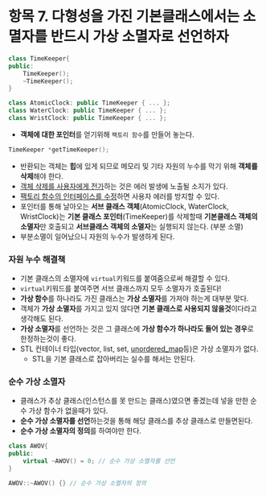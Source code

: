 # 항목 7. 다형성을 가진 기본클래스에서는 소멸자를 반드시 가상 소멸자로 선언하자
```cpp
class TimeKeeper{
public:
    TimeKeeper();
    ~TimeKeeper();    
}

class AtomicClock: public TimeKeeper { ... };
class WaterClock: public TimeKeeper { ... };
class WristClock: public TimeKeeper { ... };
```

- **객체에 대한 포인터**를 얻기위해 `팩토리 함수`를 만들어 놓는다.
```cpp
TimeKeeper *getTimeKeeper();
```
- 반환되는 객체는 **힙**에 있게 되므로 메모리 및 기타 자원의 누수를 막기 위해 **객체를 삭제**해야 한다.
- [객체 삭제를 사용자에게 전가](/Chapter3/Item13.md)하는 것은 에러 발생에 노출될 소지가 있다.
- [팩토리 함수의 인터페이스를 수정](/Chapter4/Item18.md)하면 사용자 에러를 방지할 수 있다.
- 포인터를 통해 날아오는 **서브 클래스 객체**(AtomicClock, WaterClock, WristClock)는 **기본 클래스 포인터**(TimeKeeper)를 삭제할때 **기본클래스 객체의 소멸자**만 호출되고 **서브클래스 객체의 소멸자**는 실행되지 않는다. (부분 소멸)
- 부분소멸이 일어났으니 자원의 누수가 발생하게 된다.

### 자원 누수 해결책
- 기본 클래스의 소멸자에 `virtual`키워드를 붙여줌으로써 해결할 수 있다.
- `virtual`키워드를 붙여주면 서브 클래스까지 모두 소멸자가 호출된다!
- **가상 함수**를 하나라도 가진 클래스는 **가상 소멸자**를 가져야 하는게 대부분 맞다.
- 객체가 **가상 소멸자**를 가지고 있지 않다면 **기본 클래스로 사용되지 않을것**이다라고 생각해도 된다.
- **가상 소멸자**를 선언하는 것은 그 클래스에 **가상 함수가 하나라도 들어 있는 경우**로 한정하는것이 좋다.
- STL 컨테이너 타입(vector, list, set, [unordered_map](/Chapter9/Item54.md)등)은 가상 소멸자가 없다.
    - STL을 기본 클래스로 잡아버리는 실수를 해서는 안된다.

### 순수 가상 소멸자
- 클래스가 추상 클래스(인스턴스를 못 만드는 클래스)였으면 좋겠는데 넣을 만한 순수 가상 함수가 없을때가 있다.
- **순수 가상 소멸자를 선언**하는것을 통해 해당 클래스를 추상 클래스로 만들면된다.
- **순수 가상 소멸자의 정의**를 하여야만 한다.
```cpp
class AWOV{
public:
    virtual ~AWOV() = 0; // 순수 가상 소멸자를 선언
}

AWOV::~AWOV() {} // 순수 가상 소멸자의 정의
```
